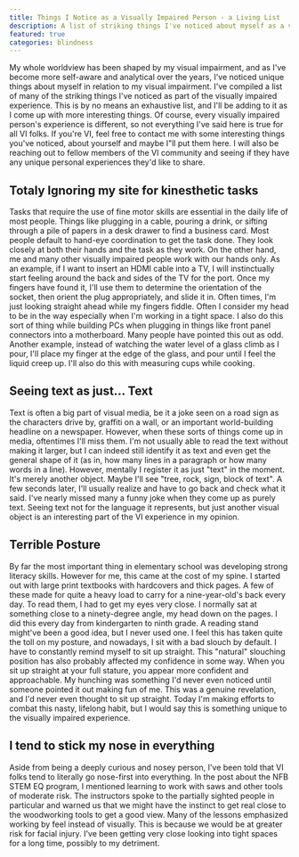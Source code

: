 ```yaml
---
title: Things I Notice as a Visually Impaired Person - a Living List
description: A list of striking things I've noticed about myself as a visually impaired person.
featured: true
categories: blindness
---
```


My whole worldview has been shaped by my visual impairment, and as I've become more self-aware and analytical over the years, I've noticed unique things about myself in relation to my visual impairment. I've compiled a list of many of the striking things I've noticed as part of the visually impaired experience. This is by no means an exhaustive list, and I'll be adding to it as I come up with more interesting things. Of course, every visually impaired person's experience is different, so not everything I've said here is true for all VI folks. If you're VI, feel free to contact me with some interesting things you've noticed, about yourself and maybe I"ll put them here. I will also be reaching out to fellow members of the VI community and seeing if they have any unique personal experiences they'd like to share.

## Totaly Ignoring my site for kinesthetic tasks
Tasks that require the use of fine motor skills are essential in the daily life of most people. Things like plugging in a cable, pouring a drink, or sifting through a pile of papers in a desk drawer to find a business card. Most people default to hand-eye coordination to get the task done. They look closely at both their hands and the task as they work. On the other hand, me and many other visually impaired people work with our hands only. As an example, if I want to insert an HDMI cable into a TV, I will instinctually start feeling around the back and sides of the TV for the port. Once my fingers have found it, I'll use them to determine the orientation of the socket, then orient the plug appropriately, and slide it in. Often times, I'm just looking straight ahead while my fingers fiddle. Often I consider my head to be in the way especially when I'm working in a tight space. I also do this sort of thing while building PCs when plugging in things like front panel connectors into a motherboard. Many people have pointed this out as odd. Another example, instead of watching the water level of a glass climb as I pour, I'll place my finger at the edge of the glass, and pour until I feel the liquid creep up. I'll also do this with measuring cups while cooking.

## Seeing text as just... Text
Text is often a big part of visual media, be it a joke seen on a road sign as the characters drive by, graffiti on a wall, or an important world-building headline on a newspaper. However, when these sorts of things come up in media, oftentimes I'll miss them. I'm not usually able to read the text without making it larger, but I can indeed still identify it as text and even get the general shape of it (as in, how many lines in a paragraph or how many words in a line). However, mentally I register it as just "text" in the moment. It's merely another object. Maybe I'll see "tree, rock, sign, block of text". A few seconds later, I'll usually realize and have to go back and check what it said. I've nearly missed many a funny joke when they come up as purely text. Seeing text not for the language it represents, but just another visual object is an interesting part of the VI experience in my opinion.

## Terrible Posture
By far the most important thing in elementary school was developing strong literacy skills. However for me, this came at the cost of my spine. I started out with large print textbooks with hardcovers and thick pages. A few of these made for quite a heavy load to carry for a nine-year-old's back every day. To read them, I had to get my eyes very close. I normally sat at something close to a ninety-degree angle, my head down on the pages. I did this every day from kindergarten to ninth grade. A reading stand might've been a good idea, but I never used one. I feel this has taken quite the toll on my posture, and nowadays, I sit with a bad slouch by default. I have to constantly remind myself to sit up straight. This "natural" slouching position has also probably affected my confidence in some way. When you sit up straight at your full stature, you appear more confident and approachable. My hunching was something I'd never even noticed until someone pointed it out making fun of me. This was a genuine revelation, and I'd never even thought to sit up straight. Today I'm making efforts to combat this nasty, lifelong habit, but I would say this is something unique to the visually impaired experience.

## I tend to stick my nose in everything
Aside from being a deeply curious and nosey person, I've been told that VI folks tend to literally go nose-first into everything. In the post about the NFB STEM EQ program, I mentioned learning to work with saws and other tools of moderate risk. The instructors spoke to the partially sighted people in particular and warned us that we might have the instinct to get real close to the woodworking tools to get a good view. Many of the lessons emphasized working by feel instead of visually. This is because we would be at greater risk for facial injury. I've been getting very close looking into tight spaces for a long time, possibly to my detriment.

